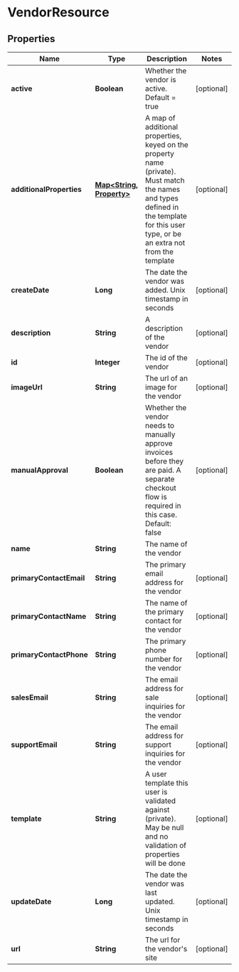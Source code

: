 
# VendorResource

## Properties
Name | Type | Description | Notes
------------ | ------------- | ------------- | -------------
**active** | **Boolean** | Whether the vendor is active.  Default &#x3D; true |  [optional]
**additionalProperties** | [**Map&lt;String, Property&gt;**](Property.md) | A map of additional properties, keyed on the property name (private). Must match the names and types defined in the template for this user type, or be an extra not from the template |  [optional]
**createDate** | **Long** | The date the vendor was added. Unix timestamp in seconds |  [optional]
**description** | **String** | A description of the vendor |  [optional]
**id** | **Integer** | The id of the vendor |  [optional]
**imageUrl** | **String** | The url of an image for the vendor |  [optional]
**manualApproval** | **Boolean** | Whether the vendor needs to manually approve invoices before they are paid.  A separate checkout flow is required in this case.  Default: false |  [optional]
**name** | **String** | The name of the vendor | 
**primaryContactEmail** | **String** | The primary email address for the vendor |  [optional]
**primaryContactName** | **String** | The name of the primary contact for the vendor |  [optional]
**primaryContactPhone** | **String** | The primary phone number for the vendor |  [optional]
**salesEmail** | **String** | The email address for sale inquiries for the vendor |  [optional]
**supportEmail** | **String** | The email address for support inquiries for the vendor |  [optional]
**template** | **String** | A user template this user is validated against (private). May be null and no validation of properties will be done |  [optional]
**updateDate** | **Long** | The date the vendor was last updated. Unix timestamp in seconds |  [optional]
**url** | **String** | The url for the vendor&#39;s site |  [optional]



